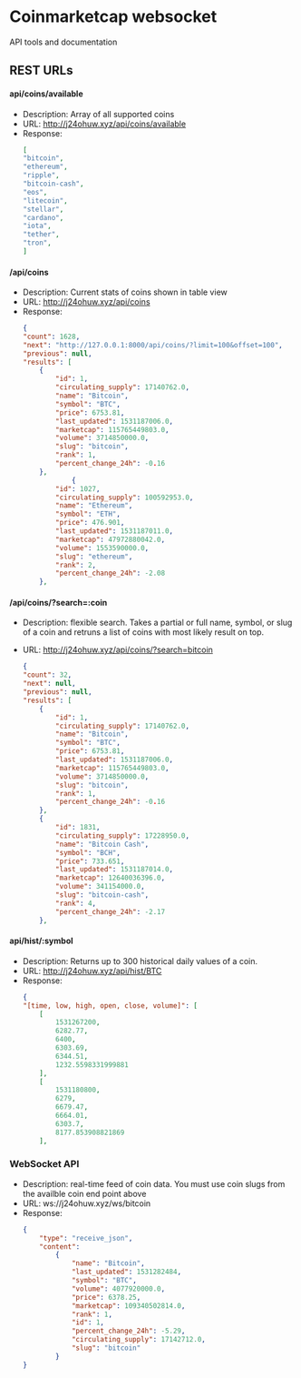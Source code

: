 # Coinmarketcap websocket
API tools and documentation



## REST URLs

#### api/coins/available  
- Description: Array of all supported coins
- URL: http://j24ohuw.xyz/api/coins/available
- Response: 
    ```JSON
    [
    "bitcoin",
    "ethereum",
    "ripple",
    "bitcoin-cash",
    "eos",
    "litecoin",
    "stellar",
    "cardano",
    "iota",
    "tether",
    "tron",
    ]

    ```
    
#### /api/coins 
- Description: Current stats of coins shown in table view
- URL: http://j24ohuw.xyz/api/coins
- Response:
    ```JSON
    {
    "count": 1628,
    "next": "http://127.0.0.1:8000/api/coins/?limit=100&offset=100",
    "previous": null,
    "results": [
        {
            "id": 1,
            "circulating_supply": 17140762.0,
            "name": "Bitcoin",
            "symbol": "BTC",
            "price": 6753.81,
            "last_updated": 1531187006.0,
            "marketcap": 115765449803.0,
            "volume": 3714850000.0,
            "slug": "bitcoin",
            "rank": 1,
            "percent_change_24h": -0.16
        },
                {
            "id": 1027,
            "circulating_supply": 100592953.0,
            "name": "Ethereum",
            "symbol": "ETH",
            "price": 476.901,
            "last_updated": 1531187011.0,
            "marketcap": 47972880042.0,
            "volume": 1553590000.0,
            "slug": "ethereum",
            "rank": 2,
            "percent_change_24h": -2.08
        },
 
    ```
#### /api/coins/?search=:coin  
- Description: flexible search. Takes a partial or full name, symbol, or slug of a coin and retruns a list of coins with most likely result on top.

- URL: http://j24ohuw.xyz/api/coins/?search=bitcoin
    ```JSON
    {
    "count": 32,
    "next": null,
    "previous": null,
    "results": [
        {
            "id": 1,
            "circulating_supply": 17140762.0,
            "name": "Bitcoin",
            "symbol": "BTC",
            "price": 6753.81,
            "last_updated": 1531187006.0,
            "marketcap": 115765449803.0,
            "volume": 3714850000.0,
            "slug": "bitcoin",
            "rank": 1,
            "percent_change_24h": -0.16
        },
        {
            "id": 1831,
            "circulating_supply": 17228950.0,
            "name": "Bitcoin Cash",
            "symbol": "BCH",
            "price": 733.651,
            "last_updated": 1531187014.0,
            "marketcap": 12640036396.0,
            "volume": 341154000.0,
            "slug": "bitcoin-cash",
            "rank": 4,
            "percent_change_24h": -2.17
        },

    ```
#### api/hist/:symbol 
- Description: Returns up to 300 historical daily values of a coin. 
- URL: http://j24ohuw.xyz/api/hist/BTC
- Response: 
    ```JSON
    {
    "[time, low, high, open, close, volume]": [
        [
            1531267200,
            6282.77,
            6400,
            6303.69,
            6344.51,
            1232.5598331999881
        ],
        [
            1531180800,
            6279,
            6679.47,
            6664.01,
            6303.7,
            8177.853908821869
        ],

    ```
### WebSocket API
- Description: real-time feed of coin data. You must use coin slugs from the availble coin end point above
- URL: ws://j24ohuw.xyz/ws/bitcoin
- Response: 
    ```JSON
    {
        "type": "receive_json", 
        "content": 
            {
                "name": "Bitcoin", 
                "last_updated": 1531282484, 
                "symbol": "BTC", 
                "volume": 4077920000.0, 
                "price": 6378.25, 
                "marketcap": 109340502814.0, 
                "rank": 1, 
                "id": 1, 
                "percent_change_24h": -5.29, 
                "circulating_supply": 17142712.0, 
                "slug": "bitcoin"
            }
    }
    ```
